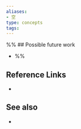 ```yaml
---
aliases:
- 空
type: concepts
tags:
---
```


%% ## Possible future work

- %%

## Reference Links

- 

## See also

- 